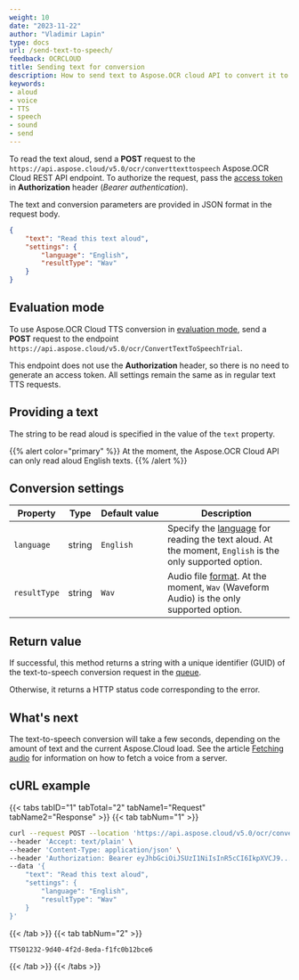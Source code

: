 ```yaml
---
weight: 10
date: "2023-11-22"
author: "Vladimir Lapin"
type: docs
url: /send-text-to-speech/
feedback: OCRCLOUD
title: Sending text for conversion
description: How to send text to Aspose.OCR cloud API to convert it to voice.
keywords:
- aloud
- voice
- TTS
- speech
- sound
- send
---
```


To read the text aloud, send a **POST** request to the `https://api.aspose.cloud/v5.0/ocr/converttexttospeech` Aspose.OCR Cloud REST API endpoint. To authorize the request, pass the [access token](/ocr/authorization/) in **Authorization** header (_Bearer authentication_).

The text and conversion parameters are provided in JSON format in the request body.

```json
{
	"text": "Read this text aloud",
	"settings": {
		"language": "English",
		"resultType": "Wav"
	}
}
```

## Evaluation mode

To use Aspose.OCR Cloud TTS conversion in [evaluation mode](/ocr/subscription/#evaluation-tier), send a **POST** request to the endpoint `https://api.aspose.cloud/v5.0/ocr/ConvertTextToSpeechTrial`.

This endpoint does not use the **Authorization** header, so there is no need to generate an access token. All settings remain the same as in regular text TTS requests.

## Providing a text

The string to be read aloud is specified in the value of the `text` property.

{{% alert color="primary" %}} 
At the moment, the Aspose.OCR Cloud API can only read aloud English texts.
{{% /alert %}}

## Conversion settings

Property | Type | Default&nbsp;value | Description
------- | ---- | ------------- | -----------
`language` | string | `English` | Specify the [language](/ocr/supported-languages/) for reading the text aloud. At the moment, `English` is the only supported option.
`resultType` | string | `Wav` | Audio file [format](/ocr/result-format/). At the moment, `Wav` (Waveform Audio) is the only supported option.

## Return value

If successful, this method returns a string with a unique identifier (GUID) of the text-to-speech conversion request in the [queue](/ocr/recognition-workflow/).

Otherwise, it returns a HTTP status code corresponding to the error.

## What's next

The text-to-speech conversion will take a few seconds, depending on the amount of text and the current Aspose.Cloud load. See the article [Fetching audio](/ocr/fetch-voice/) for information on how to fetch a voice from a server.

## cURL example

{{< tabs tabID="1" tabTotal="2" tabName1="Request" tabName2="Response" >}}
{{< tab tabNum="1" >}}
```bash
curl --request POST --location 'https://api.aspose.cloud/v5.0/ocr/converttexttospeech' \
--header 'Accept: text/plain' \
--header 'Content-Type: application/json' \
--header 'Authorization: Bearer eyJhbGciOiJSUzI1NiIsInR5cCI6IkpXVCJ9...DpisWjfwe5RsfNCQ9Uh7Ig' \
--data '{
	"text": "Read this text aloud",
	"settings": {
		"language": "English",
		"resultType": "Wav"
	}
}'
```
{{< /tab >}}
{{< tab tabNum="2" >}}
```
TTS01232-9d40-4f2d-8eda-f1fc0b12bce6
```
{{< /tab >}}
{{< /tabs >}}
